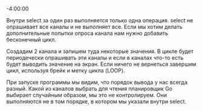 -4:00:00

Внутри select за один раз выполняется только одна операция. select не опрашивает все каналы и не выполняет все. Если мы хотим делать дополнительные попытки опроса канала нам нужно добавить бесконечный цикл.

Создадим 2 канала и запишем туда некоторые значения. В цикле будет периодечески опрашивать эти каналы и если в каналах что-то есть будет выводить значение на экран. Если ничего не вернеться завершим цикл, используя брейк и метку цикла (LOOP).

При запуске программы мы видим, что порядок вывода у нас всегда разный. Какой из каналов выбрать для чтения планировщик Go выбирает случайным образом, мы это не контролируем. Они выполняются не в том порядке, в котором мы указали внутри select.